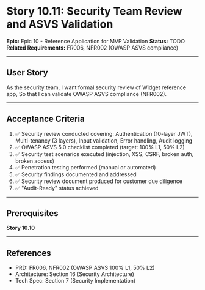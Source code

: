 # Story 10.11: Security Team Review and ASVS Validation

**Epic:** Epic 10 - Reference Application for MVP Validation
**Status:** TODO
**Related Requirements:** FR006, NFR002 (OWASP ASVS compliance)

---

## User Story

As the security team,
I want formal security review of Widget reference app,
So that I can validate OWASP ASVS compliance (NFR002).

---

## Acceptance Criteria

1. ✅ Security review conducted covering: Authentication (10-layer JWT), Multi-tenancy (3 layers), Input validation, Error handling, Audit logging
2. ✅ OWASP ASVS 5.0 checklist completed (target: 100% L1, 50% L2)
3. ✅ Security test scenarios executed (injection, XSS, CSRF, broken auth, broken access)
4. ✅ Penetration testing performed (manual or automated)
5. ✅ Security findings documented and addressed
6. ✅ Security review document produced for customer due diligence
7. ✅ "Audit-Ready" status achieved

---

## Prerequisites

**Story 10.10**

---

## References

- PRD: FR006, NFR002 (OWASP ASVS 100% L1, 50% L2)
- Architecture: Section 16 (Security Architecture)
- Tech Spec: Section 7 (Security Implementation)
